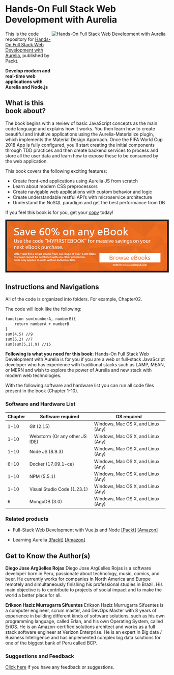 # Hands-On Full Stack Web Development with Aurelia

<a href="https://www.packtpub.com/web-development/hands-full-stack-web-development-aurelia?utm_source=github&utm_medium=repository&utm_campaign=9781788833202"><img src="https://dz13w8afd47il.cloudfront.net/sites/default/files/imagecache/ppv4_main_book_cover/B09593_MockupCover.png" alt="Hands-On Full Stack Web Development with Aurelia" height="256px" align="right"></a>

This is the code repository for [Hands-On Full Stack Web Development with Aurelia](https://www.packtpub.com/web-development/hands-full-stack-web-development-aurelia?utm_source=github&utm_medium=repository&utm_campaign=9781788833202), published by Packt.

**Develop modern and real-time web applications with Aurelia and Node.js**

## What is this book about?

The book begins with a review of basic JavaScript concepts as the main code language and explains how it works. You then learn how to create beautiful and intuitive applications using the Aurelia-Materialize plugin, which implements the Material Design Approach. Once the FIFA World Cup 2018 App is fully configured, you'll start creating the initial components through TDD practices and then create backend services to process and store all the user data and learn how to expose these to be consumed by the web application.

This book covers the following exciting features: 
* Create front-end applications using Aurelia JS from scratch
* Learn about modern CSS preprocessors
* Create navigable web applications with custom behavior and logic
* Create understandable restful API’s with microservice architecture
* Understand the NoSQL paradigm and get the best performance from DB

If you feel this book is for you, get your [copy](https://www.amazon.com/dp/1788833201) today!

<a href="https://www.packtpub.com/?utm_source=github&utm_medium=banner&utm_campaign=GitHubBanner"><img src="https://raw.githubusercontent.com/PacktPublishing/GitHub/master/GitHub.png" 
alt="https://www.packtpub.com/" border="5" /></a>


## Instructions and Navigations
All of the code is organized into folders. For example, Chapter02.

The code will look like the following:
```
function sum(numberA, numberB){
    return numberA + numberB
}
sum(4,5) //9
sum(5,2) //7
sum(sum(5,1),9) //15
```

**Following is what you need for this book:**
Hands-On Full Stack Web Development with Aurelia is for you if you are a web or full-stack JavaScript developer who has experience with traditional stacks such as LAMP, MEAN, or MERN and wish to explore the power of Aurelia and new stack with modern web technologies.

With the following software and hardware list you can run all code files present in the book (Chapter 1-10).

### Software and Hardware List

| Chapter    | Software required                         |     OS required                    |
| --------   | ------------------------------------------|------------------------------------|
| 1-10       | Git (2.15)                                | Windows, Mac OS X, and Linux (Any) |
| 1-10       | Webstorm (Or any other JS IDE)            | Windows, Mac OS X, and Linux (Any) |
| 1-10       | Node JS (8.9.3)                           | Windows, Mac OS X, and Linux (Any) |
| 6-10       | Docker (17.09.1-ce)                       | Windows, Mac OS X, and Linux (Any) |
| 1-10       | NPM (5.5.1)                               | Windows, Mac OS X, and Linux (Any) |
| 1-10       | Visual Studio Code (1.23.1)               | Windows, Mac OS X, and Linux (Any) |
| 6          | MongoDB (3.0)                             | Windows, Mac OS X, and Linux (Any) |



### Related products
* Full-Stack Web Development with Vue.js and Node [[Packt]](https://www.packtpub.com/web-development/full-stack-web-development-vuejs-and-node?utm_source=github&utm_medium=repository&utm_campaign=9781788831147) [[Amazon]](https://www.amazon.com/dp/1788831144)

* Learning Aurelia [[Packt]](https://www.packtpub.com/web-development/learning-aurelia?utm_source=github&utm_medium=repository&utm_campaign=9781785889677) [[Amazon]](https://www.amazon.com/dp/1785889672)

## Get to Know the Author(s)
**Diego Jose Argüelles Rojas**
Diego Jose Argüelles Rojas is a software developer born in Peru, passionate about technology, music, comics, and beer. He currently works for companies in North America and Europe remotely and simultaneously finishing his professional studies in Brazil. His main objective is to contribute to projects of social impact and to make the world a better place for all.

**Erikson Haziz Murrugarra Sifuentes**
Erikson Haziz Murrugarra Sifuentes is a computer engineer, scrum master, and DevOps Master with 8 years of experience in building different kinds of software solutions, such as his own programming language, called Erlan, and his own Operating System, called EriOS. He is an Amazon-certified solutions architect and works as a full stack software engineer at Verizon Enterprise. He is an expert in Big data / Business Intelligence and has implemented complex big data solutions for one of the biggest bank of Peru called BCP.


### Suggestions and Feedback
[Click here](https://docs.google.com/forms/d/e/1FAIpQLSdy7dATC6QmEL81FIUuymZ0Wy9vH1jHkvpY57OiMeKGqib_Ow/viewform) if you have any feedback or suggestions.
